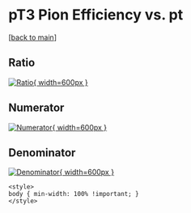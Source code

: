 # pT3 Pion Efficiency vs. pt

[[back to main](./)]



## Ratio

[![Ratio](../mtv/var/pT3_211_eff_pt.png){ width=600px }](../mtv/var/pT3_211_eff_pt.pdf)

## Numerator

[![Numerator](../mtv/num/pT3_211_eff_pt_num0.png){ width=600px }](../mtv/num/pT3_211_eff_pt_num0.pdf)

## Denominator

[![Denominator](../mtv/den/pT3_211_eff_pt_den.png){ width=600px }](../mtv/den/pT3_211_eff_pt_den.pdf)


``` {=html}
<style>
body { min-width: 100% !important; }
</style>
```
